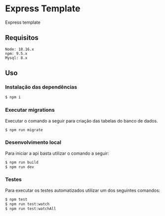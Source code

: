 # Express Template

Express template

## Requisitos

```
Node: 18.16.x
npm: 9.5.x
Mysql: 8.x
```

## Uso

### Instalação das dependências

```bash
$ npm i
```

### Executar migrations

Executar o comando a seguir para criação das tabelas do banco de dados.

```bash
$ npm run migrate
```

### Desenvolvimento local

Para iniciar a api basta utilizar o comando a seguir:

```bash
$ npm run build
$ npm run dev
```

### Testes

Para executar os testes automatizados utilizar um dos seguintes comandos:

```bash
$ npm test
$ npm run test:watch
$ npm run test:watchAll
```
